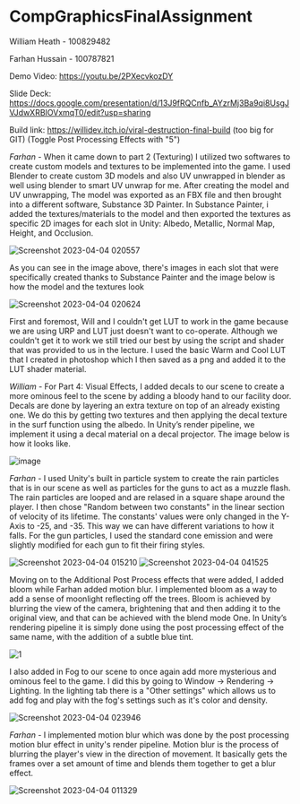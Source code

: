# CompGraphicsFinalAssignment

William Heath - 100829482

Farhan Hussain - 100787821

Demo Video: https://youtu.be/2PXecvkozDY

Slide Deck: https://docs.google.com/presentation/d/13J9fRQCnfb_AYzrMj3Ba9qi8UsgJVJdwXRBIOVxmqT0/edit?usp=sharing

Build link: https://willidev.itch.io/viral-destruction-final-build (too big for GIT)
(Toggle Post Processing Effects with "5")



*Farhan* - When it came down to part 2 (Texturing) I utilized two softwares to create custom models and textures to be implemented into the game. I used Blender to create custom 3D models and also UV unwrapped in blender as well using blender to smart UV unwrap for me. After creating the model and UV unwrapping, The model was exported as an FBX file and then brought into a different software, Substance 3D Painter. In Substance Painter, i added the textures/materials to the model and then exported the textures as specific 2D images for each slot in Unity: Albedo, Metallic, Normal Map, Height, and Occlusion. 

![Screenshot 2023-04-04 020557](https://user-images.githubusercontent.com/72412425/229908673-f128242d-c9eb-4b8b-b1cc-5d62eeae767d.png)

As you can see in the image above, there's images in each slot that were specifically created thanks to Substance Painter and the image below is how the model and the textures look

![Screenshot 2023-04-04 020624](https://user-images.githubusercontent.com/72412425/229908876-6cc06f44-1175-49df-815c-21566a4ce6fa.png)

First and foremost, Will and I couldn't get LUT to work in the game because we are using URP and LUT just doesn't want to co-operate. Although we couldn't get it to work we still tried our best by using the script and shader that was provided to us in the lecture. I used the basic Warm and Cool LUT that I created in photoshop which I then saved as a png and added it to the LUT shader material. 

*William* - For Part 4: Visual Effects, I added decals to our scene to create a more ominous feel to the scene by adding a bloody hand to our facility door. Decals are done by layering an extra texture on top of an already existing one. We do this by getting two textures and then applying the decal texture in the surf function using the albedo. In Unity’s render pipeline, we implement it using a decal material on a decal projector. The image below is how it looks like. 

![image](https://user-images.githubusercontent.com/72412425/229915701-0d262dba-be34-485e-9698-b36d6739a617.png)

*Farhan* - I used Unity's built in particle system to create the rain particles that is in our scene as well as particles for the guns to act as a muzzle flash. The rain particles are looped and are relased in a square shape around the player. I then chose "Random between two constants" in the linear section of velocity of its lifetime. The constants' values were only changed in the Y-Axis to -25, and -35. This way we can have different variations to how it falls. For the gun particles, I used the standard cone emission and were slightly modified for each gun to fit their firing styles.

![Screenshot 2023-04-04 015210](https://user-images.githubusercontent.com/72412425/229916901-ddf8eee8-3268-4751-913e-a09a6c3ff71f.png) 
![Screenshot 2023-04-04 041525](https://user-images.githubusercontent.com/72412425/229916955-15e11315-8129-476d-94a3-a26d243ad595.png)

Moving on to the Additional Post Process effects that were added, I added bloom while Farhan added motion blur. I implemented bloom as a way to add a sense of moonlight reflecting off the trees. Bloom is achieved by blurring the view of the camera, brightening that and then adding it to the original view, and that can be achieved with the blend mode One. In Unity’s rendering pipeline it is simply done using the post processing effect of the same name, with the addition of a subtle blue tint.

![1](https://user-images.githubusercontent.com/72412425/229922214-c4d463e5-b270-484a-b76a-b63d47410faa.png)

I also added in Fog to our scene to once again add more mysterious and ominous feel to the game. I did this by going to Window -> Rendering -> Lighting. In the lighting tab there is a "Other settings" which allows us to add fog and play with the fog's settings such as it's color and density. 

![Screenshot 2023-04-04 023946](https://user-images.githubusercontent.com/72412425/229922986-21539f64-fbe1-4374-9a01-5dcd1565dca8.png)

*Farhan* - I implemented motion blur which was done by the post processing motion blur effect in unity's render pipeline. Motion blur is the process of blurring the player's view in the direction of movement. It basically gets the frames over a set amount of time and blends them together to get a blur effect.

![Screenshot 2023-04-04 011329](https://user-images.githubusercontent.com/72412425/229923034-f2cc7891-4570-4136-b14b-6fe2ca746af6.png)

